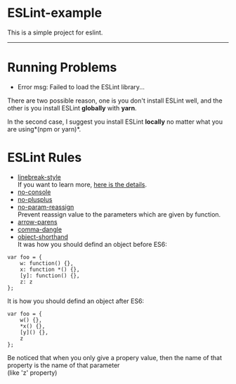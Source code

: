 # ESLint-example

This is a simple project for eslint.
***
# Running Problems

* Error msg: Failed to load the ESLint library...

There are two possible reason, one is you don't install ESLint well, and the other is you install ESLint **globally** with **yarn**.

In the second case, I suggest you install ESLint **locally** no matter what you are using*(npm or yarn)*.

# ESLint Rules

* [linebreak-style](https://eslint.org/docs/rules/linebreak-style)  
If you want to learn more, [here is the details](https://stackoverflow.com/questions/37826449/expected-linebreaks-to-be-lf-but-found-crlf-linebreak-style-in-eslint-using).
* [no-console](https://eslint.org/docs/rules/no-console)
* [no-plusplus](https://eslint.org/docs/rules/no-plusplus)
* [no-param-reassign](https://eslint.org/docs/rules/no-param-reassign)  
Prevent reassign value to the parameters which are given by function.
* [arrow-parens](https://eslint.org/docs/rules/arrow-parens)
* [comma-dangle](https://eslint.org/docs/rules/comma-dangle)
* [object-shorthand](https://eslint.org/docs/rules/object-shorthand)  
It was how you should defind an object before ES6:  
```
var foo = {
    w: function() {},
    x: function *() {},
    [y]: function() {},
    z: z
};
```
It is how you should defind an object after ES6:  
```
var foo = {
    w() {},
    *x() {},
    [y]() {},
    z
};
```
Be noticed that when you only give a propery value, then the name of that property is the name of that parameter  
(like 'z' property) 